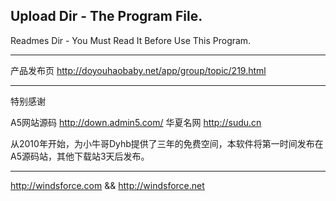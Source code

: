 
Upload Dir - The Program File.
---------------------------------
Readmes Dir - You Must Read It Before Use This Program.

---------------------------------

产品发布页
http://doyouhaobaby.net/app/group/topic/219.html

---------------------------------

特别感谢 

A5网站源码 http://down.admin5.com/
华夏名网   http://sudu.cn

从2010年开始，为小牛哥Dyhb提供了三年的免费空间，本软件将第一时间发布在A5源码站，其他下载站3天后发布。

---------------------------------

http://windsforce.com && http://windsforce.net
